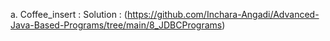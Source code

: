 a. Coffee_insert :
   Solution : (https://github.com/Inchara-Angadi/Advanced-Java-Based-Programs/tree/main/8_JDBCPrograms)
